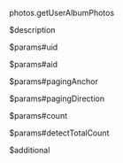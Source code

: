 photos.getUserAlbumPhotos

$description


$params#uid


$params#aid


$params#pagingAnchor


$params#pagingDirection


$params#count


$params#detectTotalCount


$additional
